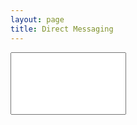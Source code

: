 ```yaml
---
layout: page
title: Direct Messaging
---
```

<!DOCTYPE html>
<html lang="en">
<head>
    <meta charset="UTF-8">
    <meta name="viewport" content="width=device-width, initial-scale=1.0">
    <title>Place: Person to Person texting</title>
</head>
<body>
    <input type="text", id="input", name="input", style="height: 100px;">
</body>
</html>